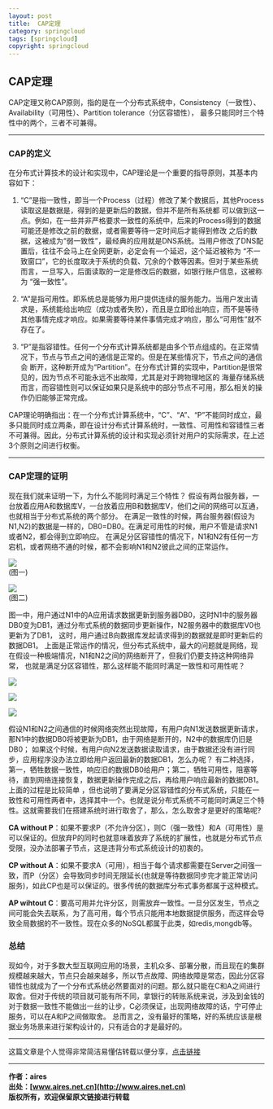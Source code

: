 ```yaml
---
layout: post
title:  CAP定理
category: springcloud 
tags: [springcloud]
copyright: springcloud
---
```


## CAP定理
CAP定理又称CAP原则，指的是在一个分布式系统中，Consistency（一致性）、 Availability（可用性）、Partition tolerance（分区容错性），
最多只能同时三个特性中的两个，三者不可兼得。

---
### CAP的定义

在分布式计算技术的设计和实现中，CAP理论是一个重要的指导原则，其基本内容如下：

1. “C”是指一致性，即当一个Process（过程）修改了某个数据后，其他Process读取这是数据是，得到的是更新后的数据，但并不是所有系统都 可以做到这一点。例如，在一些并非严格要求一致性的系统中，后来的Process得到的数据可能还是修改之前的数据，或者需要等待一定时间后才能得到修改 之后的数据，这被成为“弱一致性”，最经典的应用就是DNS系统。当用户修改了DNS配置后，往往不会马上在全网更新，必定会有一个延迟，这个延迟被称为 “不一致窗口”，它的长度取决于系统的负载、冗余的个数等因素。但对于某些系统而言，一旦写入，后面读取的一定是修改后的数据，如银行账户信息，这被称为 “强一致性”。

2. “A”是指可用性。即系统总是能够为用户提供连续的服务能力。当用户发出请求是，系统能给出响应（成功或者失败），而且是立即给出响应，而不是等待其他事情完成才响应。如果需要等待某件事情完成才响应，那么“可用性”就不存在了。

3. “P”是指容错性。任何一个分布式计算系统都是由多个节点组成的。在正常情况下，节点与节点之间的通信是正常的。但是在某些情况下，节点之间的通信会 断开，这种断开成为“Partition”。在分布式计算的实现中，Partition是很常见的，因为节点不可能永远不出故障，尤其是对于跨物理地区的 海量存储系统而言，而容错性则可以保证如果只是系统中的部分节点不可用，那么相关的操作仍旧能够正常完成。

CAP理论明确指出：在一个分布式计算系统中，“C”、“A”、“P”不能同时成立，最多只能同时成立两条，即在设计分布式计算系统时，一致性、可用性和容错性三者不可兼得。因此，分布式计算系统的设计和实现必须针对用户的实际需求，在上述3个原则之间进行权衡。

---

### CAP定理的证明

现在我们就来证明一下，为什么不能同时满足三个特性？
假设有两台服务器，一台放着应用A和数据库V，一台放着应用B和数据库V，他们之间的网络可以互通，也就相当于分布式系统的两个部分。
在满足一致性的时候，两台服务器(假设为N1,N2)的数据是一样的，DB0=DB0。在满足可用性的时候，用户不管是请求N1或者N2，都会得到立即响应。
在满足分区容错性的情况下，N1和N2有任何一方宕机，或者网络不通的时候，都不会影响N1和N2彼此之间的正常运作。
      
![](http://www.aires.net.cn/assets/images/springcloud/cap-01.png)           
(图一) 

![](http://www.aires.net.cn/assets/images/springcloud/cap-02.png)  
(图二)
  
图一中，用户通过N1中的A应用请求数据更新到服务器DB0，这时N1中的服务器DB0变为DB1，通过分布式系统的数据同步更新操作，N2服务器中的数据库V0也更新为了DB1，
这时，用户通过B向数据库发起请求得到的数据就是即时更新后的数据DB1。
上面是正常运作的情况，但分布式系统中，最大的问题就是网络，现在假设一种极端情况，N1和N2之间的网络断开了，但我们仍要支持这种网络异常，
也就是满足分区容错性，那么这样能不能同时满足一致性和可用性呢？

![](http://www.aires.net.cn/assets/images/springcloud/cap-03.png)  

![](http://www.aires.net.cn/assets/images/springcloud/cap-04.png)  

![](http://www.aires.net.cn/assets/images/springcloud/cap-05.png)  

假设N1和N2之间通信的时候网络突然出现故障，有用户向N1发送数据更新请求，那N1中的数据DB0将被更新为DB1，由于网络是断开的，N2中的数据库仍旧是DB0；
如果这个时候，有用户向N2发送数据读取请求，由于数据还没有进行同步，应用程序没办法立即给用户返回最新的数据DB1，怎么办呢？
有二种选择，第一，牺牲数据一致性，响应旧的数据DB0给用户；第二，牺牲可用性，阻塞等待，直到网络连接恢复，数据更新操作完成之后，再给用户响应最新的数据DB1。
上面的过程是比较简单 ，但也说明了要满足分区容错性的分布式系统，只能在一致性和可用性两者中，选择其中一个。也就是说分布式系统不可能同时满足三个特性。这就需要我们在搭建系统时进行取舍了，那么，怎么取舍才是更好的策略呢?

**CA without P**：如果不要求P（不允许分区），则C（强一致性）和A（可用性）是可以保证的。但放弃P的同时也就意味着放弃了系统的扩展性，也就是分布式节点受限，没办法部署子节点，这是违背分布式系统设计的初衷的。

**CP without A**：如果不要求A（可用），相当于每个请求都需要在Server之间强一致，而P（分区）会导致同步时间无限延长(也就是等待数据同步完才能正常访问服务)，如此CP也是可以保证的。很多传统的数据库分布式事务都属于这种模式。

**AP wihtout C**：要高可用并允许分区，则需放弃一致性。一旦分区发生，节点之间可能会失去联系，为了高可用，每个节点只能用本地数据提供服务，而这样会导致全局数据的不一致性。现在众多的NoSQL都属于此类，如redis,mongdb等。


### 总结
现如今，对于多数大型互联网应用的场景，主机众多、部署分散，而且现在的集群规模越来越大，节点只会越来越多，所以节点故障、网络故障是常态，因此分区容错性也就成为了一个分布式系统必然要面对的问题。那么就只能在C和A之间进行取舍。但对于传统的项目就可能有所不同，拿银行的转账系统来说，涉及到金钱的对于数据一致性不能做出一丝的让步，C必须保证，出现网络故障的话，宁可停止服务，可以在A和P之间做取舍。
总而言之，没有最好的策略，好的系统应该是根据业务场景来进行架构设计的，只有适合的才是最好的。


---
这篇文章是个人觉得非常简洁易懂估转载以便分享，[点击链接](https://blog.csdn.net/yeyazhishang/article/details/80758354)

---
**作者：aires**  
**出处：[www.aires.net.cn](http://www.aires.net.cn)**   
**版权所有，欢迎保留原文链接进行转载** 

